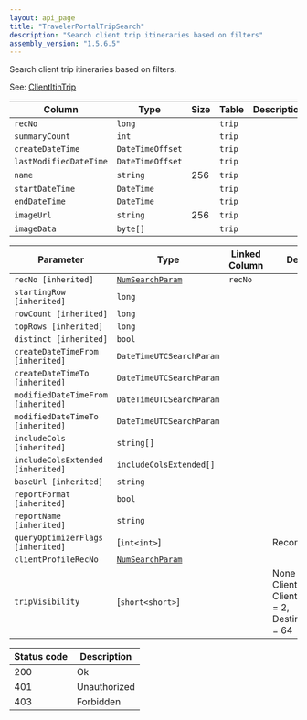 ```yaml
---
layout: api_page
title: "TravelerPortalTripSearch"
description: "Search client trip itineraries based on filters"
assembly_version: "1.5.6.5"
---
```


Search client trip itineraries based on filters.

See: [ClientItinTrip](ClientItinTrip.html)

| Column | Type | Size | Table | Description |
| ------ | ---- | ---- | ----- | ----------- |
| `recNo` | `long` |  | `trip` | 
| `summaryCount` | `int` |  | `trip` | 
| `createDateTime` | `DateTimeOffset` |  | `trip` | 
| `lastModifiedDateTime` | `DateTimeOffset` |  | `trip` | 
| `name` | `string` | 256 | `trip` | 
| `startDateTime` | `DateTime` |  | `trip` | 
| `endDateTime` | `DateTime` |  | `trip` | 
| `imageUrl` | `string` | 256 | `trip` | 
| `imageData` | `byte[]` |  | `trip` | 

| Parameter | Type | Linked Column | Description |
| --------- | ---- | ------------- | ----------- |
| `recNo [inherited]` | [`NumSearchParam`](NumSearchParam) | `recNo` | 
| `startingRow [inherited]` | `long` |  | 
| `rowCount [inherited]` | `long` |  | 
| `topRows [inherited]` | `long` |  | 
| `distinct [inherited]` | `bool` |  | 
| `createDateTimeFrom [inherited]` | `DateTimeUTCSearchParam` |  | 
| `createDateTimeTo [inherited]` | `DateTimeUTCSearchParam` |  | 
| `modifiedDateTimeFrom [inherited]` | `DateTimeUTCSearchParam` |  | 
| `modifiedDateTimeTo [inherited]` | `DateTimeUTCSearchParam` |  | 
| `includeCols [inherited]` | `string[]` |  | 
| `includeColsExtended [inherited]` | `includeColsExtended[]` |  | 
| `baseUrl [inherited]` | `string` |  | 
| `reportFormat [inherited]` | `bool` |  | 
| `reportName [inherited]` | `string` |  | 
| `queryOptimizerFlags [inherited]` | [`int<int>`] |  | Recompile = 1
| `clientProfileRecNo` | [`NumSearchParam`](NumSearchParam) |  | 
| `tripVisibility` | [`short<short>`] |  | None = 0, ClientItin = 1, ClientTripProposal = 2, DestinationImages = 64

| Status code | Description |
| ----------- | ----------- |
| 200 | Ok |
| 401 | Unauthorized |
| 403 | Forbidden |


